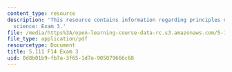 ```yaml
---
content_type: resource
description: 'This resource contains information regarding principles of chemical
  science: Exam 3.'
file: /media/https%3A/open-learning-course-data-rc.s3.amazonaws.com/5-111sc-principles-of-chemical-science-fall-2014/0d8b01b9fb7a3f651d7a905079666c68_MIT5_111F14_Exam3.pdf
file_type: application/pdf
resourcetype: Document
title: 5.111 F14 Exam 3
uid: 0d8b01b9-fb7a-3f65-1d7a-905079666c68
---
```

